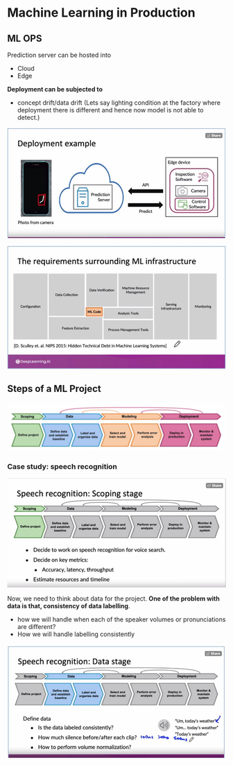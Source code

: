 # Machine Learning in Production

## ML OPS

Prediction server can be hosted into

- Cloud
- Edge

**Deployment can be subjected to**

- concept drift/data drift (Lets say lighting condition at the factory where deployment there is different and hence now model is not able to detect.)

![img](https://github.com/amitkml/AWS-MachineLearning/blob/main/img/deployment_architecture.JPG?raw=true)

![MLInfra](https://github.com/amitkml/AWS-MachineLearning/blob/main/img/ML_Infratructure.JPG?raw=true)

## Steps of a ML Project

![im](https://github.com/amitkml/AWS-MachineLearning/blob/main/img/ML_Project_lifecycle.JPG?raw=true)

### Case study: speech recognition

![im](https://github.com/amitkml/AWS-MachineLearning/blob/main/img/speech_scoping.JPG?raw=true)

Now, we need to think about data for the project. **One of the problem with data is that, consistency of data labelling**.

- how we will handle when each of the speaker volumes or pronunciations are different?
- How we will handle labelling consistently

![im](https://github.com/amitkml/AWS-MachineLearning/blob/main/img/speech_data_collection.JPG?raw=true)

